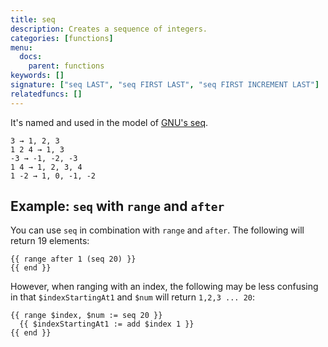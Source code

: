 ```yaml
---
title: seq
description: Creates a sequence of integers.
categories: [functions]
menu:
  docs:
    parent: functions
keywords: []
signature: ["seq LAST", "seq FIRST LAST", "seq FIRST INCREMENT LAST"]
relatedfuncs: []
---
```


It's named and used in the model of [GNU's seq].

```
3 → 1, 2, 3
1 2 4 → 1, 3
-3 → -1, -2, -3
1 4 → 1, 2, 3, 4
1 -2 → 1, 0, -1, -2
```

## Example: `seq` with `range` and `after`

You can use `seq` in combination with `range` and `after`. The following will return 19 elements:

```go-html-template
{{ range after 1 (seq 20) }}
{{ end }}
```

However, when ranging with an index, the following may be less confusing in that `$indexStartingAt1` and `$num` will return `1,2,3 ... 20`:

```go-html-template
{{ range $index, $num := seq 20 }}
  {{ $indexStartingAt1 := add $index 1 }}
{{ end }}
```


[GNU's seq]: https://www.gnu.org/software/coreutils/manual/html_node/seq-invocation.html#seq-invocation
